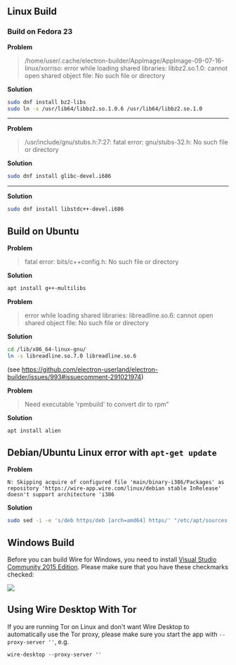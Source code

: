 ## Linux Build

### Build on Fedora 23

**Problem**

> /home/user/.cache/electron-builder/AppImage/AppImage-09-07-16-linux/xorriso: error while loading shared libraries: libbz2.so.1.0: cannot open shared object file: No such file or directory

**Solution**

```bash
sudo dnf install bz2-libs
sudo ln -s /usr/lib64/libbz2.so.1.0.6 /usr/lib64/libbz2.so.1.0
```

***

**Problem**

> /usr/include/gnu/stubs.h:7:27: fatal error: gnu/stubs-32.h: No such file or directory

**Solution**

```bash
sudo dnf install glibc-devel.i686
```

***

**Solution**

```bash
sudo dnf install libstdc++-devel.i686
```

## Build on Ubuntu

**Problem**

> fatal error: bits/c++config.h: No such file or directory 

**Solution**

```bash
apt install g++-multilibs
```

**Problem**

> error while loading shared libraries: libreadline.so.6: cannot open shared object file: No such file or directory 

**Solution**

```bash
cd /lib/x86_64-linux-gnu/
ln -s libreadline.so.7.0 libreadline.so.6
```

(see https://github.com/electron-userland/electron-builder/issues/993#issuecomment-291021974)

**Problem**

> Need executable 'rpmbuild' to convert dir to rpm"

**Solution**

```bash
apt install alien
```

## Debian/Ubuntu Linux error with `apt-get update`

**Problem**

```
N: Skipping acquire of configured file 'main/binary-i386/Packages' as repository 'https://wire-app.wire.com/linux/debian stable InRelease' doesn't support architecture 'i386
```

**Solution**
```bash
sudo sed -i -e 's/deb https/deb [arch=amd64] https/' "/etc/apt/sources.list.d/wire-desktop.list"
```

## Windows Build

Before you can build Wire for Windows, you need to install [Visual Studio Community 2015 Edition](https://www.visualstudio.com/vs/community/). Please make sure that you have these checkmarks checked:

![](https://i.stack.imgur.com/fEZEX.png)

## Using Wire Desktop With Tor
If you are running Tor on Linux and don't want Wire Desktop to automatically use the Tor proxy, please make sure you start the app with `--proxy-server ''`, e.g.

```
wire-desktop --proxy-server ''
```